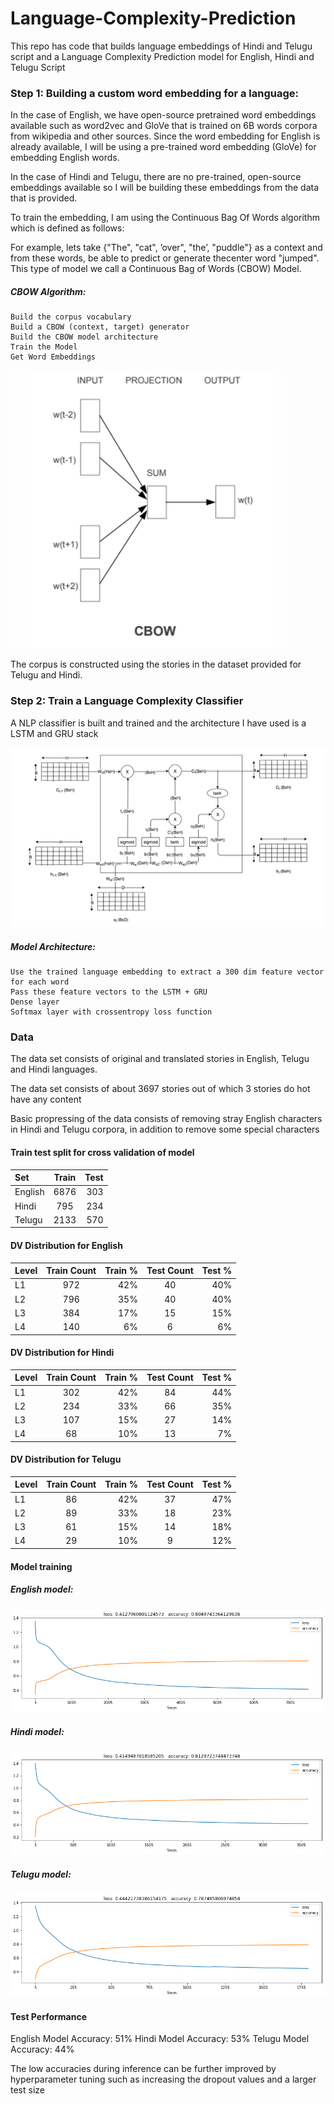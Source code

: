 # Language-Complexity-Prediction
This repo has code that builds language embeddings of Hindi and Telugu script and a Language Complexity Prediction model for English, Hindi and Telugu Script

### Step 1: Building a custom word embedding for a language:

In the case of English, we have open-source pretrained word embeddings available such as word2vec and GloVe that is trained on 6B words corpora from wikipedia and other sources. Since the word embedding for English is already available, I will be using a pre-trained word embedding (GloVe) for embedding English words.

In the case of Hindi and Telugu, there are no pre-trained, open-source embeddings available so I will be building these embeddings from the data that is provided.

To train the embedding, I am using the Continuous Bag Of Words algorithm which is defined as follows:

For example, lets take {"The", "cat", ’over", "the’, "puddle"} as a context and from these words, be able to predict or generate thecenter word "jumped". This type of model we call a Continuous Bag of Words (CBOW) Model.

##### CBOW Algorithm:

    Build the corpus vocabulary
    Build a CBOW (context, target) generator
    Build the CBOW model architecture
    Train the Model
    Get Word Embeddings 

![](https://github.com/karmatta/Language-Complexity-Prediction/blob/master/Misc_files/Screenshot%20from%202019-05-16%2016-50-58.png)

The corpus is constructed using the stories in the dataset provided for Telugu and Hindi.

### Step 2: Train a Language Complexity Classifier

A NLP classifier is built and trained and the architecture I have used is a LSTM and GRU stack 

![](https://github.com/karmatta/Language-Complexity-Prediction/blob/master/Misc_files/LSTM_Dimensions.png)

##### Model Architecture:

    Use the trained language embedding to extract a 300 dim feature vector for each word
    Pass these feature vectors to the LSTM + GRU
    Dense layer 
    Softmax layer with crossentropy loss function

### Data

The data set consists of original and translated stories in English, Telugu and Hindi languages.

The data set consists of about 3697 stories out of which 3 stories do hot have any content

Basic propressing of the data consists of removing stray English characters in Hindi and Telugu corpora, in addition to remove some special characters

#### Train test split for cross validation of model

| Set  | Train  | Test |
| :------------ |:---------------:| -----:|
| English     | 6876 | 303 |
|Hindi      | 795         |   234 |
| Telugu | 2133     |    570 |

#### DV Distribution for English

| Level  | Train Count  | Train % | Test Count  | Test % |
| :------------ |:---------------:| -----:|:---------------:| -----:|
| L1     | 972| 42%  |40|40%|
|L2      | 796         |   35% |40|40%|
| L3 | 384     |    17% | 15 | 15%|
| L4| 140     |    6% | 6|6%|

#### DV Distribution for Hindi

| Level  | Train Count  | Train % |Test Count  | Test % |
| :------------ |:---------------:| -----:|:---------------:| -----:|
| L1     | 302| 42%  | 84| 44%|
|L2      | 234         |   33% | 66|35%|
| L3 | 107     |    15% | 27| 14%|
| L4| 68    |    10% |13| 7%|

#### DV Distribution for Telugu

| Level  | Train Count  | Train % | Test Count  | Test % |
| :------------ |:---------------:| -----:|:---------------:| -----:|
| L1     | 86| 42%  | 37| 47%|
|L2      | 89         |   33% | 18|23%|
| L3 | 61     |    15% | 14|18%|
| L4| 29    |    10% | 9| 12%|

#### Model  training

##### English model:
![](https://github.com/karmatta/Language-Complexity-Prediction/blob/master/Misc_files/English_lr.png)

##### Hindi model:
![](https://github.com/karmatta/Language-Complexity-Prediction/blob/master/Misc_files/Hindi_lr.png)

##### Telugu model:
![](https://github.com/karmatta/Language-Complexity-Prediction/blob/master/Misc_files/Telugu_lr.png)

#### Test Performance

English Model Accuracy: 51%
Hindi Model Accuracy: 53%
Telugu Model Accuracy: 44%

The low accuracies during inference can be further improved by hyperparameter tuning such as increasing the dropout values and a larger test size
